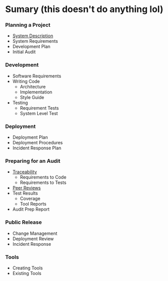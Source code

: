 # Sumary (this doesn't do anything lol)

### Planning a Project
* [System Description](planning/system-description.md)
* System Requirements
* Development Plan
* Initial Audit

### Development
* Software Requirements
* Writing Code
  * Architecture
  * Implementation
  * Style Guide
* Testing
  * Requirement Tests
  * System Level Test
  
### Deployment
* Deployment Plan
* Deployment Procedures
* Incident Response Plan
  
### Preparing for an Audit
* [Traceability](audit-prep/traceability.md)
  * Requirements to Code
  * Requirements to Tests
* [Peer Reviews](audit-prep/peer-review.md)
* Test Results
  * Coverage
  * Tool Reports
* Audit Prep Report

### Public Release
* Change Management
* Deployment Review
* Incident Response

### Tools
* Creating Tools
* Existing Tools
